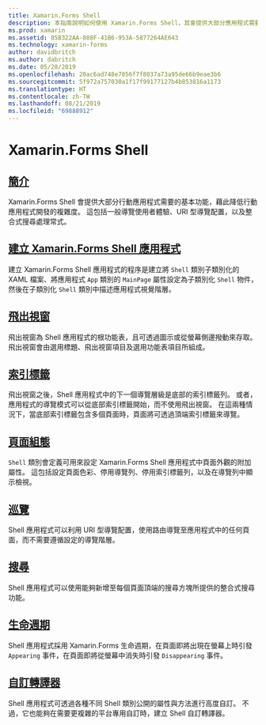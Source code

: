 ```yaml
---
title: Xamarin.Forms Shell
description: 本指南說明如何使用 Xamarin.Forms Shell，其會提供大部分應用程式需要的基本功能，藉此降低 Xamarin.Forms 應用程式的複雜度。
ms.prod: xamarin
ms.assetid: 85B322AA-808F-41B6-953A-5877264AE643
ms.technology: xamarin-forms
author: davidbritch
ms.author: dabritch
ms.date: 05/28/2019
ms.openlocfilehash: 20ac6ad748e7056f7f8037a73a95de66b9eae3b6
ms.sourcegitcommit: 5f972a757030a1f17f99177127b4b853816a1173
ms.translationtype: HT
ms.contentlocale: zh-TW
ms.lasthandoff: 08/21/2019
ms.locfileid: "69888912"
---
```

# <a name="xamarinforms-shell"></a>Xamarin.Forms Shell

## <a name="introductionintroductionmd"></a>[簡介](introduction.md)

Xamarin.Forms Shell 會提供大部分行動應用程式需要的基本功能，藉此降低行動應用程式開發的複雜度。 這包括一般導覽使用者體驗、URI 型導覽配置，以及整合式搜尋處理常式。

## <a name="create-a-xamarinforms-shell-applicationcreatemd"></a>[建立 Xamarin.Forms Shell 應用程式](create.md)

建立 Xamarin.Forms Shell 應用程式的程序是建立將 `Shell` 類別子類別化的 XAML 檔案、將應用程式 `App` 類別的 `MainPage` 屬性設定為子類別化 `Shell` 物件，然後在子類別化 `Shell` 類別中描述應用程式視覺階層。

## <a name="flyoutflyoutmd"></a>[飛出視窗](flyout.md)

飛出視窗為 Shell 應用程式的根功能表，且可透過圖示或從螢幕側邊撥動來存取。 飛出視窗會由選用標題、飛出視窗項目及選用功能表項目所組成。

## <a name="tabstabsmd"></a>[索引標籤](tabs.md)

飛出視窗之後，Shell 應用程式中的下一個導覽層級是底部的索引標籤列。 或者，應用程式的導覽模式可以從底部索引標籤開始，而不使用飛出視窗。 在這兩種情況下，當底部索引標籤包含多個頁面時，頁面將可透過頂端索引標籤來導覽。

## <a name="page-configurationconfigurationmd"></a>[頁面組態](configuration.md)

`Shell` 類別會定義可用來設定 Xamarin.Forms Shell 應用程式中頁面外觀的附加屬性。 這包括設定頁面色彩、停用導覽列、停用索引標籤列，以及在導覽列中顯示檢視。

## <a name="navigationnavigationmd"></a>[巡覽](navigation.md)

Shell 應用程式可以利用 URI 型導覽配置，使用路由導覽至應用程式中的任何頁面，而不需要遵循設定的導覽階層。

## <a name="searchsearchmd"></a>[搜尋](search.md)

Shell 應用程式可以使用能夠新增至每個頁面頂端的搜尋方塊所提供的整合式搜尋功能。

## <a name="lifecyclelifecyclemd"></a>[生命週期](lifecycle.md)

Shell 應用程式採用 Xamarin.Forms 生命週期，在頁面即將出現在螢幕上時引發 `Appearing` 事件，在頁面即將從螢幕中消失時引發 `Disappearing` 事件。

## <a name="custom-rendererscustomrenderersmd"></a>[自訂轉譯器](customrenderers.md)

Shell 應用程式可透過各種不同 Shell 類別公開的屬性與方法進行高度自訂。 不過，它也能夠在需要更複雜的平台專用自訂時，建立 Shell 自訂轉譯器。
